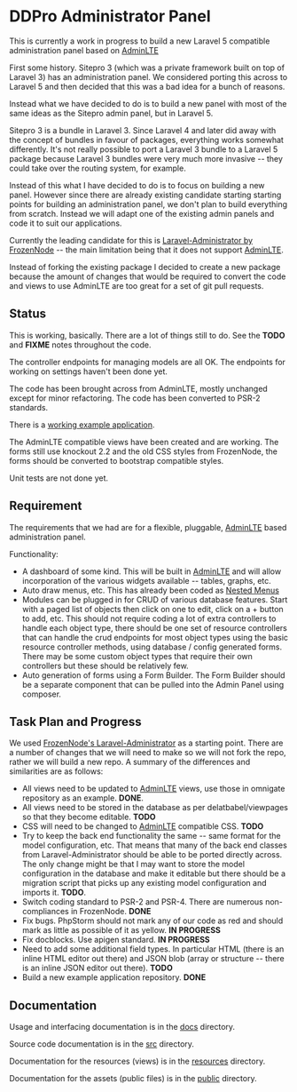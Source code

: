 
# DDPro Administrator Panel

This is currently a work in progress to build a new Laravel 5 compatible administration panel based on [AdminLTE](https://almsaeedstudio.com/preview)

First some history. Sitepro 3 (which was a private framework built on top of Laravel 3) has an administration panel. We considered porting this across to Laravel 5 and then decided that this was a bad idea for a bunch of reasons.

Instead what we have decided to do is to build a new panel with most of the same ideas as the Sitepro admin panel, but in Laravel 5.

Sitepro 3 is a bundle in Laravel 3. Since Laravel 4 and later did away with the concept of bundles in favour of packages, everything works somewhat differently. It's not really possible to port a Laravel 3 bundle to a Laravel 5 package because Laravel 3 bundles were very much more invasive -- they could take over the routing system, for example.

Instead of this what I have decided to do is to focus on building a new panel. However since there are already existing candidate starting starting points for building an administration panel, we don't plan to build everything from scratch. Instead we will adapt one of the existing admin panels and code it to suit our applications.

Currently the leading candidate for this is [Laravel-Administrator by FrozenNode](https://github.com/FrozenNode/Laravel-Administrator) -- the main limitation being that it does not support [AdminLTE](https://almsaeedstudio.com/preview).

Instead of forking the existing package I decided to create a new package because the amount of changes that would
be required to convert the code and views to use AdminLTE are too great for a set of git pull requests.

## Status

This is working, basically.  There are a lot of things still to do.  See the **TODO** and **FIXME** notes throughout the
code.

The controller endpoints for managing models are all OK.  The endpoints for working on settings haven't been done yet.

The code has been brought across from AdminLTE, mostly unchanged except for minor refactoring.  The code has been
converted to PSR-2 standards.

There is a [working example application](https://github.com/ddpro/example).

The AdminLTE compatible views have been created and are working.  The forms still use knockout 2.2 and the old CSS
styles from FrozenNode, the forms should be converted to bootstrap compatible styles.

Unit tests are not done yet.

## Requirement

The requirements that we had are for a flexible, pluggable, [AdminLTE](https://almsaeedstudio.com/preview) based administration panel.

Functionality:

* A dashboard of some kind. This will be built in [AdminLTE](https://almsaeedstudio.com/preview) and will allow incorporation of the various widgets available -- tables, graphs, etc.
* Auto draw menus, etc. This has already been coded as [Nested Menus](https://github.com/delatbabel/nestedmenus)
* Modules can be plugged in for CRUD of various database features. Start with a paged list of objects then click on one to edit, click on a + button to add, etc. This should not require coding a lot of extra controllers to handle each object type, there should be one set of resource controllers that can handle the crud endpoints for most object types using the basic resource controller methods, using database / config generated forms. There may be some custom object types that require their own controllers but these should be relatively few.
* Auto generation of forms using a Form Builder. The Form Builder should be a separate component that can be pulled into the Admin Panel using composer.

## Task Plan and Progress

We used [FrozenNode's Laravel-Administrator](https://github.com/FrozenNode/Laravel-Administrator) as a starting point. There are a number of changes that we will need to make so we will not fork the repo, rather we will build a new repo. A summary of the differences and similarities are as follows:

* All views need to be updated to [AdminLTE](https://almsaeedstudio.com/preview) views, use those in omnigate repository as an example.  **DONE**.
* All views need to be stored in the database as per delatbabel/viewpages so that they become editable.  **TODO**
* CSS will need to be changed to [AdminLTE](https://almsaeedstudio.com/preview) compatible CSS.  **TODO**
* Try to keep the back end functionality the same -- same format for the model configuration, etc. That means that many of the back end classes from Laravel-Administrator should be able to be ported directly across. The only change might be that I may want to store the model configuration in the database and make it editable but there should be a migration script that picks up any existing model configuration and imports it.  **TODO**.
* Switch coding standard to PSR-2 and PSR-4. There are numerous non-compliances in FrozenNode.  **DONE**
* Fix bugs. PhpStorm should not mark any of our code as red and should mark as little as possible of it as yellow.  **IN PROGRESS**
* Fix docblocks. Use apigen standard. **IN PROGRESS**
* Need to add some additional field types. In particular HTML (there is an inline HTML editor out there) and JSON blob (array or structure -- there is an inline JSON editor out there).  **TODO**
* Build a new example application repository.  **DONE**

## Documentation

Usage and interfacing documentation is in the [docs](/docs/README.md) directory.

Source code documentation is in the [src](/src/README.md) directory.

Documentation for the resources (views) is in the [resources](/resources/README.md) directory.

Documentation for the assets (public files) is in the [public](/public/README.md) directory.
